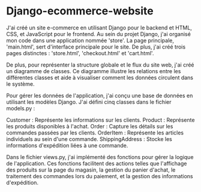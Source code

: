 # Django-ecommerce-website

J'ai créé un site e-commerce en utilisant Django pour le backend et HTML, CSS, et JavaScript pour le frontend. Au sein du projet Django, j'ai organisé mon code dans une application nommée 'store'. La page principale, 'main.html', sert d'interface principale pour le site. De plus, j'ai créé trois pages distinctes : 'store.html', 'checkout.html' et 'cart.html'.

De plus, pour représenter la structure globale et le flux du site web, j'ai créé un diagramme de classes. Ce diagramme illustre les relations entre les différentes classes et aide à visualiser comment les données circulent dans le système.

Pour gérer les données de l'application, j'ai conçu une base de données en utilisant les modèles Django. J'ai défini cinq classes dans le fichier models.py :

Customer : Représente les informations sur les clients.
Product : Représente les produits disponibles à l'achat.
Order : Capture les détails sur les commandes passées par les clients.
OrderItem : Représente les articles individuels au sein d'une commande.
ShippingAddress : Stocke les informations d'expédition liées à une commande.


Dans le fichier views.py, j'ai implémenté des fonctions pour gérer la logique de l'application. Ces fonctions facilitent des actions telles que l'affichage des produits sur la page du magasin, la gestion du panier d'achat, le traitement des commandes lors du paiement, et la gestion des informations d'expédition.
